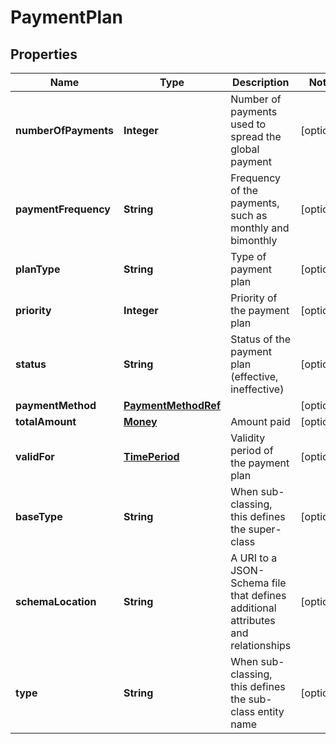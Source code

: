 
# PaymentPlan

## Properties
Name | Type | Description | Notes
------------ | ------------- | ------------- | -------------
**numberOfPayments** | **Integer** | Number of payments used to spread the global payment |  [optional]
**paymentFrequency** | **String** | Frequency of the payments, such as monthly and bimonthly |  [optional]
**planType** | **String** | Type of payment plan |  [optional]
**priority** | **Integer** | Priority of the payment plan |  [optional]
**status** | **String** | Status of the payment plan (effective, ineffective) |  [optional]
**paymentMethod** | [**PaymentMethodRef**](PaymentMethodRef.md) |  |  [optional]
**totalAmount** | [**Money**](Money.md) | Amount paid |  [optional]
**validFor** | [**TimePeriod**](TimePeriod.md) | Validity period of the payment plan |  [optional]
**baseType** | **String** | When sub-classing, this defines the super-class |  [optional]
**schemaLocation** | **String** | A URI to a JSON-Schema file that defines additional attributes and relationships |  [optional]
**type** | **String** | When sub-classing, this defines the sub-class entity name |  [optional]



